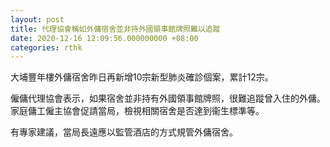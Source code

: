 ```yaml
---
layout: post
title: 代理協會稱如外傭宿舍並非持外國領事館牌照難以追蹤
date: 2020-12-16 12:09:56.000000000 +08:00
categories: rthk
---
```


大埔豐年樓外傭宿舍昨日再新增10宗新型肺炎確診個案，累計12宗。

僱傭代理協會表示，如果宿舍並非持有外國領事館牌照，很難追蹤曾入住的外傭。家庭傭工僱主協會促請當局，檢視相關宿舍是否達到衞生標準等。

有專家建議，當局長遠應以監管酒店的方式規管外傭宿舍。
